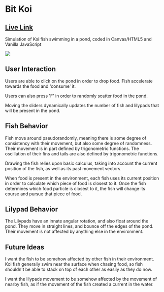 # Bit Koi

## [Live Link](https://tyler-chi.github.io/Koi-Fish/)

Simulation of Koi fish swimming in a pond, coded in Canvas/HTML5 and Vanilla JavaScript

![](https://github.com/Tyler-Chi/JSProject/blob/master/javascript_files/fishy3.gif)

## User Interaction

Users are able to click on the pond in order to drop food. Fish accelerate towards the food and 'consume' it.

Users can also press 'F' in order to randomly scatter food in the pond.

Moving the sliders dynamically updates the number of fish and lilypads that will be present in the pond.

## Fish Behavior

Fish move around pseudorandomly, meaning there is some degree of consistency with their movement, but also some degree of randomness. Their movement is in part defined by trigonometric functions. The oscillation of their fins and tails are also defined by trigonometric functions.

Drawing the fish relies upon basic calculus, taking into account the current position of the fish, as well as its past movement vectors.

When food is present in the environment, each fish uses its current position in order to calculate which piece of food is closest to it. Once the fish determines which food particle is closest to it, the fish will change its course and pursue that piece of food. 


## Lilypad Behavior

The Lilypads have an innate angular rotation, and also float around the pond. They move in straight lines, and bounce off the edges of the pond. Their movement is not affected by anything else in the environment.

## Future Ideas

I want the fish to be somehow affected by other fish in their environment. Koi fish generally swim near the surface when chasing food, so fish shouldn't be able to stack on top of each other as easily as they do now.

I want the lilypads movement to be somehow affected by the movement of nearby fish, as if the movement of the fish created a current in the water.
